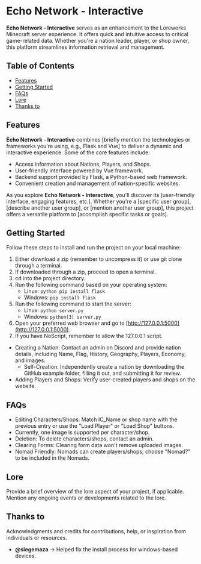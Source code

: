 # Echo Network - Interactive

**Echo Network - Interactive** serves as an enhancement to the Loreworks Minecraft server experience. It offers quick and intuitive access to critical game-related data. Whether you're a nation leader, player, or shop owner, this platform streamlines information retrieval and management.

## Table of Contents

- [Features](#features)
- [Getting Started](#getting-started)
- [FAQs](#faqs)
- [Lore](#lore)
- [Thanks to](#thanks-to)

## Features

**Echo Network - Interactive** combines [briefly mention the technologies or frameworks you're using, e.g., Flask and Vue] to deliver a dynamic and interactive experience. Some of the core features include:

- Access information about Nations, Players, and Shops.
- User-friendly interface powered by Vue framework.
- Backend support provided by Flask, a Python-based web framework.
- Convenient creation and management of nation-specific websites.

As you explore **Echo Network - Interactive**, you'll discover its [user-friendly interface, engaging features, etc.]. Whether you're a [specific user group], [describe another user group], or [mention another user group], this project offers a versatile platform to [accomplish specific tasks or goals].

## Getting Started

Follow these steps to install and run the project on your local machine:

1. Either download a zip (remember to uncompress it) or use git clone through a terminal.
2. If downloaded through a zip, proceed to open a terminal.
3. cd into the project directory.
4. Run the following command based on your operating system:
   - Linux: `python pip install flask`
   - Windows: `pip install flask`
5. Run the following command to start the server:
   - Linux: `python server.py`
   - Windows: `python(3) server.py`
6. Open your preferred web browser and go to [http://127.0.0.1:5000](http://127.0.0.1:5000).
7. If you have NoScript, remember to allow the 127.0.0.1 script.

- Creating a Nation: Contact an admin on Discord and provide nation details, including Name, Flag, History, Geography, Players, Economy, and images.
  - Self-Creation: Independently create a nation by downloading the GitHub example folder, filling it out, and submitting it for review.
- Adding Players and Shops: Verify user-created players and shops on the website.

## FAQs
- Editing Characters/Shops: Match IC_Name or shop name with the previous entry or use the "Load Player" or "Load Shop" buttons.
- Currently, one image is supported per character/shop.
- Deletion: To delete characters/shops, contact an admin.
- Clearing Forms: Clearing form data won't remove uploaded images.
- Nomad Friendly: Nomads can create players/shops; choose "Nomad?" to be included in the Nomads.
## Lore

Provide a brief overview of the lore aspect of your project, if applicable. Mention any ongoing events or developments related to the lore.

## Thanks to

Acknowledgments and credits for contributions, help, or inspiration from individuals or resources.
- **@siegemaza** -> Helped fix the install process for windows-based devices.
